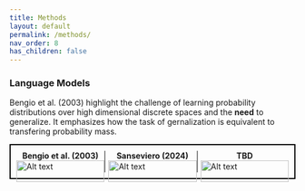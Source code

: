```yaml
---
title: Methods
layout: default
permalink: /methods/
nav_order: 8
has_children: false
---
```


### **Language Models**

Bengio et al. (2003) highlight the challenge of learning probability distributions over high dimensional discrete spaces and the **need** to generalize. It emphasizes how the task of gernalization is equivalent to transfering probability mass.

<div style="display: flex; flex-wrap: wrap; justify-content: space-between; border: 2px solid black; padding: 10px;">

  <!-- First PDF and its title -->
  <div style="width: calc(33.33% - 1%); border-right: 2px solid gray;">
    <div style="text-align: center; font-weight: bold;">Bengio et al. (2003)</div>
    <a href="https://www.jmlr.org/papers/volume3/bengio03a/bengio03a.pdf" style="display: block;">
      <img src="./../assets/images/bengio.png" alt="Alt text" style="width: 100%; height: auto;" />
    </a>
  </div>

  <!-- Second PDF and its title -->
  <div style="width: calc(33.33% - 1%); border-right: 2px solid gray;">
    <div style="text-align: center; font-weight: bold;">Sanseviero (2024)</div>
    <a href="https://osanseviero.github.io/hackerllama/blog/posts/sentence_embeddings/" style="display: block;">
      <img src="./../assets/images/hackerllama.png" alt="Alt text" style="width: 100%; height: auto;" />
    </a>
  </div>

  <!-- Third PDF and its title -->
  <div style="width: calc(33.33% - 1%);">
    <div style="text-align: center; font-weight: bold;">TBD</div>
    <a href="https://drive.google.com/file/d/1RRSAgfsPlRxxsi9rYVtgiAbFyFFDhJCq/view" style="display: block;">
      <img src="./../assets/images/elior.png" alt="Alt text" style="width: 100%; height: auto;" />
    </a>
  </div>

</div>